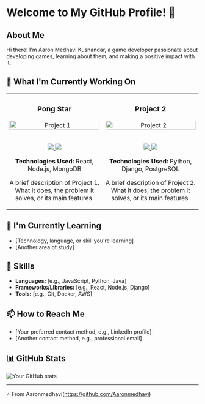 # Welcome to My GitHub Profile! 👋

## About Me
Hi there! I'm Aaron Medhavi Kusnandar, a game developer passionate about developing games, learning about them, and making a positive impact with it. 

## 🔭 What I'm Currently Working On
<div align="center">
  <table>
    <tr>
      <td width="50%">
        <h3 align="center">Pong Star</h3>
        <div align="center">  
          <a href='https://github.com/Aaronmedhavi/Pong2D-GameProg' target="_blank">
            <img src="https://github.com/YourUsername/Project1/raw/main/images/project1.png" alt="Project 1" width="100%" />
          </a>
          <br>
          <br>
          <p>
            <a href="https://github.com/YourUsername/Project1" target="_blank">
              <img src="https://img.shields.io/badge/Code-lightgrey?style=for-the-badge&logo=github"/>
            </a>  
            <a href="https://project1.com" target="_blank">
              <img src="https://img.shields.io/badge/Live-brightgreen?style=for-the-badge&logo=opensourceinitiative"/>
            </a>
          </p>
          <p><strong>Technologies Used:</strong> React, Node.js, MongoDB</p>
          <p>A brief description of Project 1. What it does, the problem it solves, or its main features.</p>
        </div>
      </td>
      <td width="50%">
        <h3 align="center">Project 2</h3>
        <div align="center">  
          <a href='https://github.com/YourUsername/Project2' target="_blank">
            <img src="https://github.com/YourUsername/Project2/raw/main/images/project2.png" alt="Project 2" width="100%" />
          </a>
          <br>
          <br>
          <p>
            <a href="https://github.com/YourUsername/Project2" target="_blank">
              <img src="https://img.shields.io/badge/Code-lightgrey?style=for-the-badge&logo=github"/>
            </a>  
            <a href="https://project2.com" target="_blank">
              <img src="https://img.shields.io/badge/Live-brightgreen?style=for-the-badge&logo=opensourceinitiative"/>
            </a>
          </p>
          <p><strong>Technologies Used:</strong> Python, Django, PostgreSQL</p>
          <p>A brief description of Project 2. What it does, the problem it solves, or its main features.</p>
        </div>
      </td>
    </tr>
  </table>
</div>

## 🌱 I'm Currently Learning
- [Technology, language, or skill you're learning]
- [Another area of study]

## 💼 Skills
- **Languages:** [e.g., JavaScript, Python, Java]
- **Frameworks/Libraries:** [e.g., React, Node.js, Django]
- **Tools:** [e.g., Git, Docker, AWS]

## 📫 How to Reach Me
- [Your preferred contact method, e.g., LinkedIn profile]
- [Another contact method, e.g., professional email]

## 📊 GitHub Stats
![Your GitHub stats](https://github-readme-stats.vercel.app/api?username=Aaronmedhavi&show_icons=true&theme=radical)

---

⭐️ From Aaronmedhavi(https://github.com/Aaronmedhavi)
